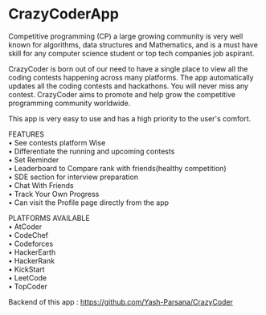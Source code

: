 # CrazyCoderApp
Competitive programming (CP) a large growing community is very well known for algorithms, data structures and Mathematics, and is a must have skill for any computer science student or top tech companies job aspirant.

CrazyCoder is born out of our need to have a single place to view all the coding contests happening across many platforms. The app automatically updates all the coding contests and hackathons. You will never miss any contest.
CrazyCoder aims to promote and help grow the competitive programming community worldwide.

This app is very easy to use and has a high priority to the user's comfort.

FEATURES<br>
• See contests platform Wise<br>
• Differentiate the running and upcoming contests<br>
• Set Reminder<br>
• Leaderboard to Compare rank with friends(healthy competition)<br>
• SDE section for interview preparation<br>
• Chat With Friends<br>
• Track Your Own Progress<br>
• Can visit the Profile page directly from the app<br>

PLATFORMS AVAILABLE<br>
• AtCoder<br>
• CodeChef<br>
• Codeforces<br>
• HackerEarth<br>
• HackerRank<br>
• KickStart<br>
• LeetCode<br>
• TopCoder<br>

Backend of this app : https://github.com/Yash-Parsana/CrazyCoder
